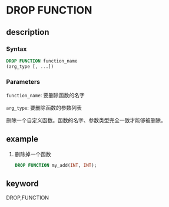 # DROP FUNCTION

## description

### Syntax

```sql
DROP FUNCTION function_name
(arg_type [, ...])
```

### Parameters

`function_name`: 要删除函数的名字

`arg_type`: 要删除函数的参数列表

删除一个自定义函数。函数的名字、参数类型完全一致才能够被删除。

## example

1. 删除掉一个函数

    ```sql
    DROP FUNCTION my_add(INT, INT);
    ```

## keyword

DROP,FUNCTION
